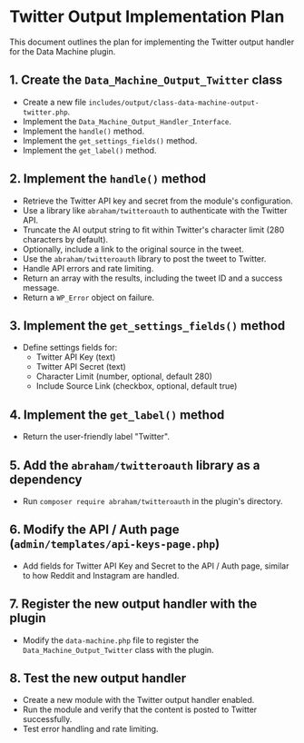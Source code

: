 # Twitter Output Implementation Plan

This document outlines the plan for implementing the Twitter output handler for the Data Machine plugin.

## 1. Create the `Data_Machine_Output_Twitter` class

*   Create a new file `includes/output/class-data-machine-output-twitter.php`.
*   Implement the `Data_Machine_Output_Handler_Interface`.
*   Implement the `handle()` method.
*   Implement the `get_settings_fields()` method.
*   Implement the `get_label()` method.

## 2. Implement the `handle()` method

*   Retrieve the Twitter API key and secret from the module's configuration.
*   Use a library like `abraham/twitteroauth` to authenticate with the Twitter API.
*   Truncate the AI output string to fit within Twitter's character limit (280 characters by default).
*   Optionally, include a link to the original source in the tweet.
*   Use the `abraham/twitteroauth` library to post the tweet to Twitter.
*   Handle API errors and rate limiting.
*   Return an array with the results, including the tweet ID and a success message.
*   Return a `WP_Error` object on failure.

## 3. Implement the `get_settings_fields()` method

*   Define settings fields for:
    *   Twitter API Key (text)
    *   Twitter API Secret (text)
    *   Character Limit (number, optional, default 280)
    *   Include Source Link (checkbox, optional, default true)

## 4. Implement the `get_label()` method

*   Return the user-friendly label "Twitter".

## 5. Add the `abraham/twitteroauth` library as a dependency

*   Run `composer require abraham/twitteroauth` in the plugin's directory.

## 6. Modify the API / Auth page (`admin/templates/api-keys-page.php`)

*   Add fields for Twitter API Key and Secret to the API / Auth page, similar to how Reddit and Instagram are handled.

## 7. Register the new output handler with the plugin

*   Modify the `data-machine.php` file to register the `Data_Machine_Output_Twitter` class with the plugin.

## 8. Test the new output handler

*   Create a new module with the Twitter output handler enabled.
*   Run the module and verify that the content is posted to Twitter successfully.
*   Test error handling and rate limiting.